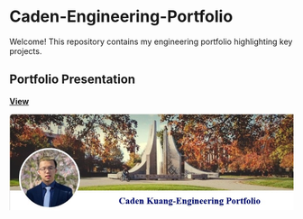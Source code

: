 # Caden-Engineering-Portfolio
Welcome! This repository contains my engineering portfolio highlighting key projects.
## Portfolio Presentation
[**View**](Portfoilo_Ckuang.pdf)


![Portfolio Screenshot](portfoliome.jpg)
